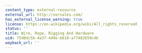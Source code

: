 ```yaml
---
content_type: external-resource
external_url: http://versales.com/
has_external_license_warning: true
license: https://en.wikipedia.org/wiki/All_rights_reserved
status: ''
title: Wire, Rope, Rigging And Hardware
uid: 75d0dc5b-4a37-449e-b619-a77482659c4b
wayback_url: ''
---
```

